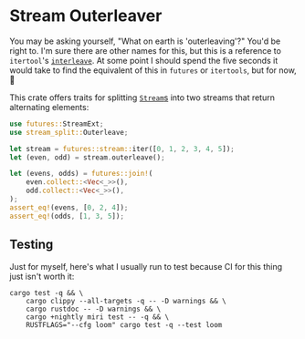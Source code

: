 # Stream Outerleaver

You may be asking yourself, "What on earth is 'outerleaving'?" You'd be right
to. I'm sure there are other names for this, but this is a reference to
`itertool`'s [`interleave`][interleave]. At some point I should spend the five
seconds it would take to find the equivalent of this in `futures` or
`itertools`, but for now, :shrug:

This crate offers traits for splitting [`Stream`s][stream] into two streams
that return alternating elements:

```rust
use futures::StreamExt;
use stream_split::Outerleave;

let stream = futures::stream::iter([0, 1, 2, 3, 4, 5]);
let (even, odd) = stream.outerleave();

let (evens, odds) = futures::join!(
    even.collect::<Vec<_>>(),
    odd.collect::<Vec<_>>(),
);
assert_eq!(evens, [0, 2, 4]);
assert_eq!(odds, [1, 3, 5]);
```

## Testing

Just for myself, here's what I usually run to test because CI for this thing
just isn't worth it:

```shell
cargo test -q && \
    cargo clippy --all-targets -q -- -D warnings && \
    cargo rustdoc -- -D warnings && \
    cargo +nightly miri test -- -q && \
    RUSTFLAGS="--cfg loom" cargo test -q --test loom
```

[interleave]: https://docs.rs/itertools/0.13.0/itertools/trait.Itertools.html#method.interleave
[stream]: https://docs.rs/futures/0.3.30/futures/stream/trait.Stream.html
